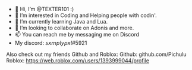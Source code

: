 - 👋 Hi, I’m @TEXTER101 :)
- 👀 I’m interested in Coding and Helping people with codin'.
- 🌱 I’m currently learning Java and Lua.
- 💞️ I’m looking to collaborate on Adonis and more.
- 📫 You can reach me by messaging me on Discord 
- My discord: 𝘴𝘹𝘮𝘱𝘭𝘺𝘱𝘹𝘭#5921

Also check out my friends Github and Roblox: Github: github.com/Pichulu Roblox: https://web.roblox.com/users/1393999044/profile
